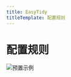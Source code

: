 ```yaml
---
title: EasyTidy
titleTemplate: 配置规则
---
```


# 配置规则

![预置示例](/images/PixPin_2025-01-07_17-08-41.gif)
